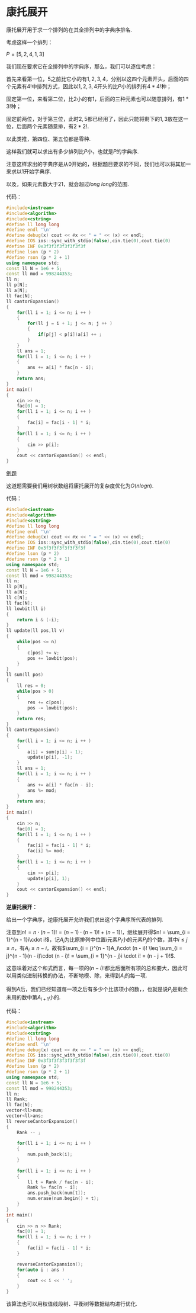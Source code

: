 # 康托展开


康托展开用于求一个排列的在其全排列中的字典序排名.

考虑这样一个排列：

$P = [5,2,4,1,3]$

我们现在要求它在全排列中的字典序，那么，我们可以逐位考虑：

首先来看第一位，$5$之前比它小的有$1,2,3,4$，分别以这四个元素开头，后面的四个元素有$4!$中排列方式，因此以$1,2,3,4$开头的比$P$小的排列有$4 * 4!$种；

固定第一位，来看第二位，比$2$小的有$1$，后面的三种元素也可以随意排列，有$1 * 3!$种；

固定前两位，对于第三位，此时$2,5$都已经用了，因此只能将剩下的$1,3$放在这一位，后面两个元素随意排，有$2 * 2!$.

以此类推，第四位、第五位都是零种.

这样我们就可以求出有多少排列比$P$小，也就是$P$的字典序.

注意这样求出的字典序是从$0$开始的，根据题目要求的不同，我们也可以将其加一来求以$1$开始字典序.

以及，如果元素数大于$21$，就会超过$long\ long$的范围.

代码：

```cpp
#include<iostream>
#include<algorithm>
#include<cstring>
#define ll long long
#define endl '\n'
#define debug(x) cout << #x << " = " << (x) << endl;
#define IOS ios::sync_with_stdio(false),cin.tie(0),cout.tie(0)
#define INF 0x3f3f3f3f3f3f3f3f
#define lson (p * 2)
#define rson (p * 2 + 1)
using namespace std;
const ll N = 1e6 + 5;
const ll mod = 998244353;
ll n;
ll p[N];
ll a[N];
ll fac[N];
ll cantorExpansion()
{
	for(ll i = 1; i <= n; i ++ )
	{
		for(ll j = i + 1; j <= n; j ++ )
		{
			if(p[j] < p[i])a[i] ++ ;
		}
	}
	ll ans = 1;
	for(ll i = 1; i <= n; i ++ )
	{
		ans += a[i] * fac[n - i];
	}
	return ans;
}
int main()
{
	cin >> n;
	fac[0] = 1;
	for(ll i = 1; i <= n; i ++ )
	{
		fac[i] = fac[i - 1] * i;
	}
	for(ll i = 1; i <= n; i ++ )
	{
		cin >> p[i];
	}
	cout << cantorExpansion() << endl;
}
```

[例题](https://www.luogu.com.cn/problem/P5367)

这道题需要我们用树状数组将康托展开的复杂度优化为$O(nlogn)$.

代码：

```cpp
#include<iostream>
#include<algorithm>
#include<cstring>
#define ll long long
#define endl '\n'
#define debug(x) cout << #x << " = " << (x) << endl;
#define IOS ios::sync_with_stdio(false),cin.tie(0),cout.tie(0)
#define INF 0x3f3f3f3f3f3f3f3f
#define lson (p * 2)
#define rson (p * 2 + 1)
using namespace std;
const ll N = 1e6 + 5;
const ll mod = 998244353;
ll n;
ll p[N];
ll a[N];
ll c[N];
ll fac[N];
ll lowbit(ll i)
{
	return i & (-i);
}
ll update(ll pos,ll v)
{
	while(pos <= n)
	{
		c[pos] += v;
		pos += lowbit(pos);
	}
}
ll sum(ll pos)
{
	ll res = 0;
	while(pos > 0)
	{
		res += c[pos];
		pos -= lowbit(pos);
	}
	return res;
}
ll cantorExpansion()
{
	for(ll i = 1; i <= n; i ++ )
	{
		a[i] = sum(p[i] - 1);
		update(p[i], -1);
	}
	ll ans = 1;
	for(ll i = 1; i <= n; i ++ )
	{
		ans += a[i] * fac[n - i];
		ans %= mod;
	}
	return ans;
}
int main()
{
	cin >> n;
	fac[0] = 1;
	for(ll i = 1; i <= n; i ++ )
	{
		fac[i] = fac[i - 1] * i;
		fac[i] %= mod;
	}
	for(ll i = 1; i <= n; i ++ )
	{
		cin >> p[i];
		update(p[i], 1);
	}
	cout << cantorExpansion() << endl;
}
```

**逆康托展开：**

给出一个字典序，逆康托展开允许我们求出这个字典序所代表的排列.

注意到$n! = n\cdot (n - 1)! = (n - 1)\cdot (n - 1)! + (n - 1)!$，继续展开得$n! = \sum_{i = 1}^{n - 1}i\cdot i!$，记$A_i$为比原排列中位置$i$元素$P_i$小的元素$P_j$的个数，其中$i \leq j \leq n$，有$A_i \leq n - i$，故有$\sum_{i = j}^{n - 1}A_i\cdot (n - i)! \leq \sum_{i = j}^{n - 1}(n - i)\cdot (n - i)! = \sum_{i = 1}^{n - j}i \cdot i! = (n - j + 1)!$.

这意味着对这个和式而言，每一项的$(n - i)!$都比后面所有项的总和要大，因此可以用类似进制转换的办法，不断地模、除，来得到$A_i$的每一项.

得到$A$后，我们已经知道每一项之后有多少个比该项小的数，，也就是说$P_i$是剩余未用的数中第$A_{i + 1}$小的.

代码：

```cpp
#include<iostream>
#include<algorithm>
#include<cstring>
#define ll long long
#define endl '\n'
#define debug(x) cout << #x << " = " << (x) << endl;
#define IOS ios::sync_with_stdio(false),cin.tie(0),cout.tie(0)
#define INF 0x3f3f3f3f3f3f3f3f
#define lson (p * 2)
#define rson (p * 2 + 1)
using namespace std;
const ll N = 1e6 + 5;
const ll mod = 998244353;
ll n;
ll Rank;
ll fac[N];
vector<ll>num;
vector<ll>ans;
ll reverseCantorExpansion()
{
	Rank -- ;
	
	for(ll i = 1; i <= n; i ++ )
	{
		num.push_back(i);
	}
	
	for(ll i = 1; i <= n; i ++ )
	{
		ll t = Rank / fac[n - i];
		Rank %= fac[n - i];
		ans.push_back(num[t]);
		num.erase(num.begin() + t);
	}
}
int main()
{
	cin >> n >> Rank;
	fac[0] = 1;
	for(ll i = 1; i <= n; i ++ )
	{
		fac[i] = fac[i - 1] * i;
	}

	reverseCantorExpansion();
	for(auto i : ans )
	{
		cout << i << ' ';
	}	
}
```
该算法也可以用权值线段树、平衡树等数据结构进行优化.


